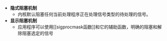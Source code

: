 - **隐式阻塞机制**
	- 内核默认阻塞任何当前处理程序正在处理信号类型的待处理的信号。
- **显示阻塞机制**
	- 应用程序可以使用[[sigprocmask函数]]和它的辅助函数，明确的阻塞和解除阻塞选定的信号